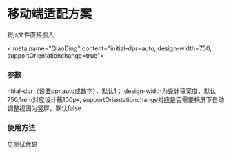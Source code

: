# 移动端适配方案
将js文件直接引入


< meta name="QiaoDing" content="initial-dpr=auto, design-width=750, supportOrientationchange=true">
### 参数
nitial-dpr（设置dpr,auto或数字），默认1；
design-width为设计稿宽度，默认750,1rem对应设计稿100px, 
supportOrientationchange对应是否需要横屏下自动调整视图为竖屏，默认false

### 使用方法
见测试代码